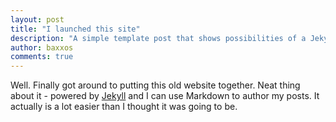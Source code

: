 ```yaml
---
layout: post
title: "I launched this site"
description: "A simple template post that shows possibilities of a Jekyll-powered blog."
author: baxxos
comments: true
---
```

Well. Finally got around to putting this old website together. Neat thing about it - powered by [Jekyll](http://jekyllrb.com) and I can use Markdown to author my posts. It actually is a lot easier than I thought it was going to be.